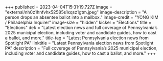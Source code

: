 +++
published = 2023-04-04T15:31:19.727Z
image = "external/nh0z1hnfvhx52585s1xqsz1gtm.jpeg"
image-description = "A person drops an absentee ballot into a mailbox."
image-credit = "YONG KIM / Philadelphia Inquirer"
image-size = "hidden"
kicker = "Elections"
title = "Elections"
dek = "Latest election news and full coverage of Pennsylvania’s 2025 municipal election, including voter and candidate guides, how to cast a ballot, and more."
title-tag = "Latest Pennsylvania election news from Spotlight PA"
linktitle = "Latest Pennsylvania election news from Spotlight PA"
description = "Full coverage of Pennsylvania’s 2025 municipal election, including voter and candidate guides, how to cast a ballot, and more."
+++
